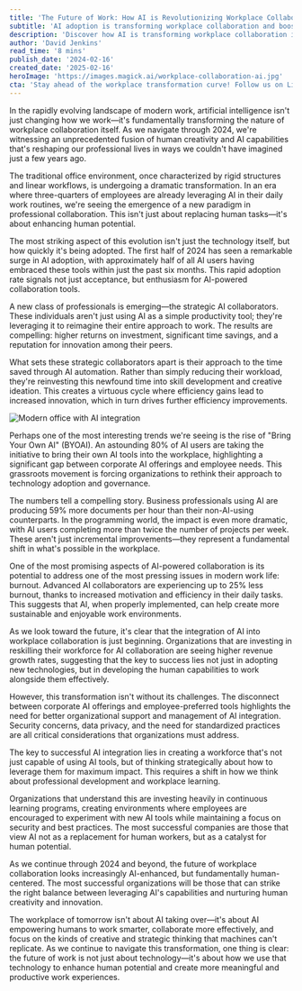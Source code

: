 ```yaml
---
title: 'The Future of Work: How AI is Revolutionizing Workplace Collaboration'
subtitle: 'AI adoption is transforming workplace collaboration and boosting productivity while reducing burnout'
description: 'Discover how AI is transforming workplace collaboration in 2024, with 75% of employees now using AI tools daily. Learn about the emergence of strategic AI collaborators, the BYOAI movement, and how AI is helping reduce workplace burnout while dramatically increasing productivity. Explore the challenges and opportunities as organizations adapt to this new era of human-AI collaboration.'
author: 'David Jenkins'
read_time: '8 mins'
publish_date: '2024-02-16'
created_date: '2025-02-16'
heroImage: 'https://images.magick.ai/workplace-collaboration-ai.jpg'
cta: 'Stay ahead of the workplace transformation curve! Follow us on LinkedIn for daily insights on AI adoption trends and expert perspectives on the future of work.'
---
```


In the rapidly evolving landscape of modern work, artificial intelligence isn't just changing how we work—it's fundamentally transforming the nature of workplace collaboration itself. As we navigate through 2024, we're witnessing an unprecedented fusion of human creativity and AI capabilities that's reshaping our professional lives in ways we couldn't have imagined just a few years ago.

The traditional office environment, once characterized by rigid structures and linear workflows, is undergoing a dramatic transformation. In an era where three-quarters of employees are already leveraging AI in their daily work routines, we're seeing the emergence of a new paradigm in professional collaboration. This isn't just about replacing human tasks—it's about enhancing human potential.

The most striking aspect of this evolution isn't just the technology itself, but how quickly it's being adopted. The first half of 2024 has seen a remarkable surge in AI adoption, with approximately half of all AI users having embraced these tools within just the past six months. This rapid adoption rate signals not just acceptance, but enthusiasm for AI-powered collaboration tools.

A new class of professionals is emerging—the strategic AI collaborators. These individuals aren't just using AI as a simple productivity tool; they're leveraging it to reimagine their entire approach to work. The results are compelling: higher returns on investment, significant time savings, and a reputation for innovation among their peers.

What sets these strategic collaborators apart is their approach to the time saved through AI automation. Rather than simply reducing their workload, they're reinvesting this newfound time into skill development and creative ideation. This creates a virtuous cycle where efficiency gains lead to increased innovation, which in turn drives further efficiency improvements.

![Modern office with AI integration](https://images.magick.ai/office-ai-collaboration.jpg)

Perhaps one of the most interesting trends we're seeing is the rise of "Bring Your Own AI" (BYOAI). An astounding 80% of AI users are taking the initiative to bring their own AI tools into the workplace, highlighting a significant gap between corporate AI offerings and employee needs. This grassroots movement is forcing organizations to rethink their approach to technology adoption and governance.

The numbers tell a compelling story. Business professionals using AI are producing 59% more documents per hour than their non-AI-using counterparts. In the programming world, the impact is even more dramatic, with AI users completing more than twice the number of projects per week. These aren't just incremental improvements—they represent a fundamental shift in what's possible in the workplace.

One of the most promising aspects of AI-powered collaboration is its potential to address one of the most pressing issues in modern work life: burnout. Advanced AI collaborators are experiencing up to 25% less burnout, thanks to increased motivation and efficiency in their daily tasks. This suggests that AI, when properly implemented, can help create more sustainable and enjoyable work environments.

As we look toward the future, it's clear that the integration of AI into workplace collaboration is just beginning. Organizations that are investing in reskilling their workforce for AI collaboration are seeing higher revenue growth rates, suggesting that the key to success lies not just in adopting new technologies, but in developing the human capabilities to work alongside them effectively.

However, this transformation isn't without its challenges. The disconnect between corporate AI offerings and employee-preferred tools highlights the need for better organizational support and management of AI integration. Security concerns, data privacy, and the need for standardized practices are all critical considerations that organizations must address.

The key to successful AI integration lies in creating a workforce that's not just capable of using AI tools, but of thinking strategically about how to leverage them for maximum impact. This requires a shift in how we think about professional development and workplace learning.

Organizations that understand this are investing heavily in continuous learning programs, creating environments where employees are encouraged to experiment with new AI tools while maintaining a focus on security and best practices. The most successful companies are those that view AI not as a replacement for human workers, but as a catalyst for human potential.

As we continue through 2024 and beyond, the future of workplace collaboration looks increasingly AI-enhanced, but fundamentally human-centered. The most successful organizations will be those that can strike the right balance between leveraging AI's capabilities and nurturing human creativity and innovation.

The workplace of tomorrow isn't about AI taking over—it's about AI empowering humans to work smarter, collaborate more effectively, and focus on the kinds of creative and strategic thinking that machines can't replicate. As we continue to navigate this transformation, one thing is clear: the future of work is not just about technology—it's about how we use that technology to enhance human potential and create more meaningful and productive work experiences.